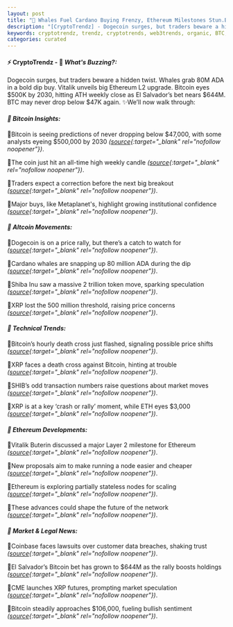 ```yaml
---
layout: post
title: "🌌 Whales Fuel Cardano Buying Frenzy, Ethereum Milestones Stun.Bitcoin Climbs Quietly"
description: "[CryptoTrendz] - Dogecoin surges, but traders beware a hidden twist. Whales grab 80M ADA in a bold dip buy. Vitalik unveils big Ethereum L2 upgrade. Bitcoin eyes $500K by 2030, hitting ATH weekly close as El Salvador’s bet nears $644M. BTC may never drop below $47K again."
keywords: cryptotrendz, trendz, cryptotrends, web3trends, organic, BTC, Analyst, Cardano, XRP, Ethereum, Bitcoin, Altcoins
categories: curated
---
```


#### ⚡ CryptoTrendz - 📌 *What's Buzzing?:*

Dogecoin surges, but traders beware a hidden twist. Whales grab 80M ADA in a bold dip buy. Vitalik unveils big Ethereum L2 upgrade. Bitcoin eyes $500K by 2030, hitting ATH weekly close as El Salvador’s bet nears $644M. BTC may never drop below $47K again. ✨We’ll now walk through:


#### *🔖  Bitcoin Insights:*  

🔹Bitcoin is seeing predictions of never dropping below $47,000, with some analysts eyeing $500,000 by 2030 *([source](https://s.avyag.com/7eo2){:target="_blank" rel="nofollow noopener"})*.  

🔹The coin just hit an all-time high weekly candle *([source](https://s.avyag.com/135z){:target="_blank" rel="nofollow noopener"})*.  

🔹Traders expect a correction before the next big breakout *([source](https://s.avyag.com/yezj){:target="_blank" rel="nofollow noopener"})*.  

🔹Major buys, like Metaplanet's, highlight growing institutional confidence *([source](https://s.avyag.com/lk6h){:target="_blank" rel="nofollow noopener"})*.  

#### *🔖  Altcoin Movements:*  

🔹Dogecoin is on a price rally, but there’s a catch to watch for *([source](https://s.avyag.com/ump8){:target="_blank" rel="nofollow noopener"})*.  

🔹Cardano whales are snapping up 80 million ADA during the dip *([source](https://s.avyag.com/3t0g){:target="_blank" rel="nofollow noopener"})*.  

🔹Shiba Inu saw a massive 2 trillion token move, sparking speculation *([source](https://s.avyag.com/66pl){:target="_blank" rel="nofollow noopener"})*.  

🔹XRP lost the 500 million threshold, raising price concerns *([source](https://s.avyag.com/zxdd){:target="_blank" rel="nofollow noopener"})*.  

#### *🔖  Technical Trends:*  

🔹Bitcoin’s hourly death cross just flashed, signaling possible price shifts *([source](https://s.avyag.com/kr0h){:target="_blank" rel="nofollow noopener"})*.  

🔹XRP faces a death cross against Bitcoin, hinting at trouble *([source](https://s.avyag.com/rbue){:target="_blank" rel="nofollow noopener"})*.  

🔹SHIB’s odd transaction numbers raise questions about market moves *([source](https://s.avyag.com/org9){:target="_blank" rel="nofollow noopener"})*.  

🔹XRP is at a key ‘crash or rally’ moment, while ETH eyes $3,000 *([source](https://s.avyag.com/73nu){:target="_blank" rel="nofollow noopener"})*.  

#### *🔖  Ethereum Developments:*  

🔹Vitalik Buterin discussed a major Layer 2 milestone for Ethereum *([source](https://s.avyag.com/6tlf){:target="_blank" rel="nofollow noopener"})*.  

🔹New proposals aim to make running a node easier and cheaper *([source](https://s.avyag.com/v8tm){:target="_blank" rel="nofollow noopener"})*.  

🔹Ethereum is exploring partially stateless nodes for scaling *([source](https://s.avyag.com/gp81){:target="_blank" rel="nofollow noopener"})*.  

🔹These advances could shape the future of the network *([source](https://s.avyag.com/6tlf){:target="_blank" rel="nofollow noopener"})*.  

#### *🔖  Market & Legal News:*  

🔹Coinbase faces lawsuits over customer data breaches, shaking trust *([source](https://s.avyag.com/ctct){:target="_blank" rel="nofollow noopener"})*.  

🔹El Salvador’s Bitcoin bet has grown to $644M as the rally boosts holdings *([source](https://s.avyag.com/tmoo){:target="_blank" rel="nofollow noopener"})*.  

🔹CME launches XRP futures, prompting market speculation *([source](https://s.avyag.com/hh6u){:target="_blank" rel="nofollow noopener"})*.  

🔹Bitcoin steadily approaches $106,000, fueling bullish sentiment *([source](https://s.avyag.com/v094){:target="_blank" rel="nofollow noopener"})*.